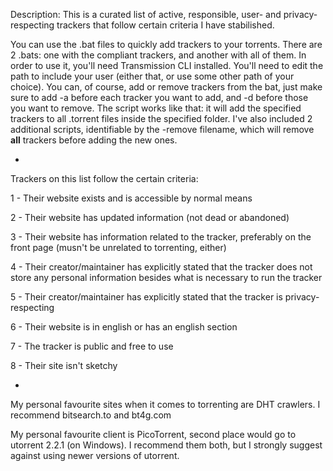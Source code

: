 Description: This is a curated list of active, responsible, user- and privacy-respecting trackers that follow certain criteria I have stabilished.

You can use the .bat files to quickly add trackers to your torrents. There are 2 .bats: one with the compliant trackers, and another with all of them. In order to use it, you'll need Transmission CLI installed. You'll need to edit the path to include your user (either that, or use some other path of your choice). You can, of course, add or remove trackers from the bat, just make sure to add -a before each tracker you want to add, and -d before those you want to remove. The script works like that: it will add the specified trackers to all .torrent files inside the specified folder. I've also included 2 additional scripts, identifiable by the -remove filename, which will remove **all** trackers before adding the new ones.

-

Trackers on this list follow the certain criteria:

1 - Their website exists and is accessible by normal means

2 - Their website has updated information (not dead or abandoned)

3 - Their website has information related to the tracker, preferably on the front page (musn't be unrelated to torrenting, either)

4 - Their creator/maintainer has explicitly stated that the tracker does not store any personal information besides what is necessary to run the tracker

5 - Their creator/maintainer has explicitly stated that the tracker is privacy-respecting

6 - Their website is in english or has an english section

7 - The tracker is public and free to use

8 - Their site isn't sketchy

-

My personal favourite sites when it comes to torrenting are DHT crawlers. I recommend bitsearch.to and bt4g.com

My personal favourite client is PicoTorrent, second place would go to utorrent 2.2.1 (on Windows). I recommend them both, but I strongly suggest against using newer versions of utorrent.
